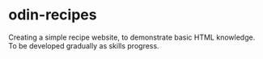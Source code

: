 # odin-recipes

Creating a simple recipe website, to demonstrate basic HTML
knowledge. To be developed gradually as skills progress.